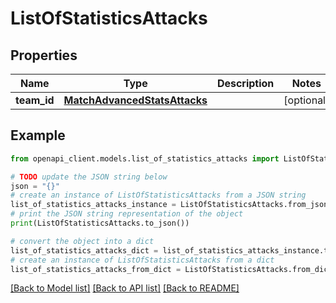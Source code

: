 # ListOfStatisticsAttacks


## Properties

Name | Type | Description | Notes
------------ | ------------- | ------------- | -------------
**team_id** | [**MatchAdvancedStatsAttacks**](MatchAdvancedStatsAttacks.md) |  | [optional] 

## Example

```python
from openapi_client.models.list_of_statistics_attacks import ListOfStatisticsAttacks

# TODO update the JSON string below
json = "{}"
# create an instance of ListOfStatisticsAttacks from a JSON string
list_of_statistics_attacks_instance = ListOfStatisticsAttacks.from_json(json)
# print the JSON string representation of the object
print(ListOfStatisticsAttacks.to_json())

# convert the object into a dict
list_of_statistics_attacks_dict = list_of_statistics_attacks_instance.to_dict()
# create an instance of ListOfStatisticsAttacks from a dict
list_of_statistics_attacks_from_dict = ListOfStatisticsAttacks.from_dict(list_of_statistics_attacks_dict)
```
[[Back to Model list]](../README.md#documentation-for-models) [[Back to API list]](../README.md#documentation-for-api-endpoints) [[Back to README]](../README.md)


